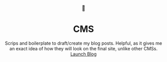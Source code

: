 <p align="center">
  <h3 align="center">🦺</h3>
  <h1 align="center">CMS</h1>
  
  <p align="center">
    Scrips and boilerplate to draft/create my blog posts. Helpful, as it gives me an exact idea of how they will look on the final site, unlike other CMSs.
    <br />
    <a href="https://blog.farazshaikh.com">Launch Blog</a>
  </p>
</p>
